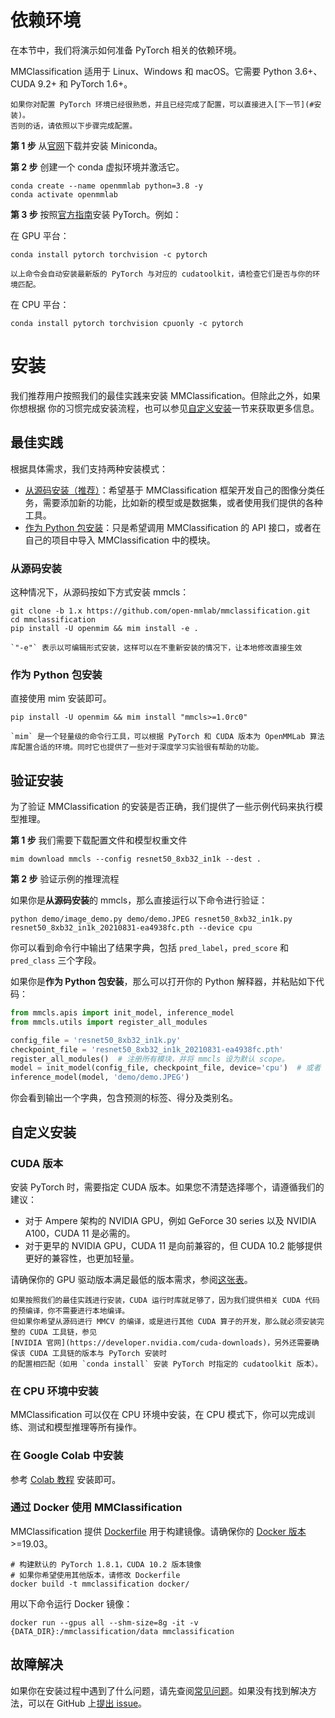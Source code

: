 # 依赖环境

在本节中，我们将演示如何准备 PyTorch 相关的依赖环境。

MMClassification 适用于 Linux、Windows 和 macOS。它需要 Python 3.6+、CUDA 9.2+ 和 PyTorch 1.6+。

```{note}
如果你对配置 PyTorch 环境已经很熟悉，并且已经完成了配置，可以直接进入[下一节](#安装)。
否则的话，请依照以下步骤完成配置。
```

**第 1 步** 从[官网](https://docs.conda.io/en/latest/miniconda.html)下载并安装 Miniconda。

**第 2 步** 创建一个 conda 虚拟环境并激活它。

```shell
conda create --name openmmlab python=3.8 -y
conda activate openmmlab
```

**第 3 步** 按照[官方指南](https://pytorch.org/get-started/locally/)安装 PyTorch。例如：

在 GPU 平台：

```shell
conda install pytorch torchvision -c pytorch
```

```{warning}
以上命令会自动安装最新版的 PyTorch 与对应的 cudatoolkit，请检查它们是否与你的环境匹配。
```

在 CPU 平台：

```shell
conda install pytorch torchvision cpuonly -c pytorch
```

# 安装

我们推荐用户按照我们的最佳实践来安装 MMClassification。但除此之外，如果你想根据
你的习惯完成安装流程，也可以参见[自定义安装](#自定义安装)一节来获取更多信息。

## 最佳实践

根据具体需求，我们支持两种安装模式：

- [从源码安装（推荐）](#从源码安装)：希望基于 MMClassification 框架开发自己的图像分类任务，需要添加新的功能，比如新的模型或是数据集，或者使用我们提供的各种工具。
- [作为 Python 包安装](#作为-python-包安装)：只是希望调用 MMClassification 的 API 接口，或者在自己的项目中导入 MMClassification 中的模块。

### 从源码安装

这种情况下，从源码按如下方式安装 mmcls：

```shell
git clone -b 1.x https://github.com/open-mmlab/mmclassification.git
cd mmclassification
pip install -U openmim && mim install -e .
```

```{note}
`"-e"` 表示以可编辑形式安装，这样可以在不重新安装的情况下，让本地修改直接生效
```

### 作为 Python 包安装

直接使用 mim 安装即可。

```shell
pip install -U openmim && mim install "mmcls>=1.0rc0"
```

```{note}
`mim` 是一个轻量级的命令行工具，可以根据 PyTorch 和 CUDA 版本为 OpenMMLab 算法库配置合适的环境。同时它也提供了一些对于深度学习实验很有帮助的功能。
```

## 验证安装

为了验证 MMClassification 的安装是否正确，我们提供了一些示例代码来执行模型推理。

**第 1 步** 我们需要下载配置文件和模型权重文件

```shell
mim download mmcls --config resnet50_8xb32_in1k --dest .
```

**第 2 步** 验证示例的推理流程

如果你是**从源码安装**的 mmcls，那么直接运行以下命令进行验证：

```shell
python demo/image_demo.py demo/demo.JPEG resnet50_8xb32_in1k.py resnet50_8xb32_in1k_20210831-ea4938fc.pth --device cpu
```

你可以看到命令行中输出了结果字典，包括 `pred_label`，`pred_score` 和 `pred_class` 三个字段。

如果你是**作为 Python 包安装**，那么可以打开你的 Python 解释器，并粘贴如下代码：

```python
from mmcls.apis import init_model, inference_model
from mmcls.utils import register_all_modules

config_file = 'resnet50_8xb32_in1k.py'
checkpoint_file = 'resnet50_8xb32_in1k_20210831-ea4938fc.pth'
register_all_modules()  # 注册所有模块，并将 mmcls 设为默认 scope。
model = init_model(config_file, checkpoint_file, device='cpu')  # 或者 device='cuda:0'
inference_model(model, 'demo/demo.JPEG')
```

你会看到输出一个字典，包含预测的标签、得分及类别名。

## 自定义安装

### CUDA 版本

安装 PyTorch 时，需要指定 CUDA 版本。如果您不清楚选择哪个，请遵循我们的建议：

- 对于 Ampere 架构的 NVIDIA GPU，例如 GeForce 30 series 以及 NVIDIA A100，CUDA 11 是必需的。
- 对于更早的 NVIDIA GPU，CUDA 11 是向前兼容的，但 CUDA 10.2 能够提供更好的兼容性，也更加轻量。

请确保你的 GPU 驱动版本满足最低的版本需求，参阅[这张表](https://docs.nvidia.com/cuda/cuda-toolkit-release-notes/index.html#cuda-major-component-versions__table-cuda-toolkit-driver-versions)。

```{note}
如果按照我们的最佳实践进行安装，CUDA 运行时库就足够了，因为我们提供相关 CUDA 代码的预编译，你不需要进行本地编译。
但如果你希望从源码进行 MMCV 的编译，或是进行其他 CUDA 算子的开发，那么就必须安装完整的 CUDA 工具链，参见
[NVIDIA 官网](https://developer.nvidia.com/cuda-downloads)，另外还需要确保该 CUDA 工具链的版本与 PyTorch 安装时
的配置相匹配（如用 `conda install` 安装 PyTorch 时指定的 cudatoolkit 版本）。
```

### 在 CPU 环境中安装

MMClassification 可以仅在 CPU 环境中安装，在 CPU 模式下，你可以完成训练、测试和模型推理等所有操作。

### 在 Google Colab 中安装

参考 [Colab 教程](https://colab.research.google.com/github/mzr1996/mmclassification-tutorial/blob/master/1.x/MMClassification_tools.ipynb) 安装即可。

### 通过 Docker 使用 MMClassification

MMClassification 提供 [Dockerfile](https://github.com/open-mmlab/mmclassification/blob/master/docker/Dockerfile)
用于构建镜像。请确保你的 [Docker 版本](https://docs.docker.com/engine/install/) >=19.03。

```shell
# 构建默认的 PyTorch 1.8.1，CUDA 10.2 版本镜像
# 如果你希望使用其他版本，请修改 Dockerfile
docker build -t mmclassification docker/
```

用以下命令运行 Docker 镜像：

```shell
docker run --gpus all --shm-size=8g -it -v {DATA_DIR}:/mmclassification/data mmclassification
```

## 故障解决

如果你在安装过程中遇到了什么问题，请先查阅[常见问题](./notes/faq.md)。如果没有找到解决方法，可以在 GitHub
上[提出 issue](https://github.com/open-mmlab/mmclassification/issues/new/choose)。
